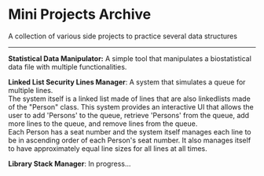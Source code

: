 # Mini Projects Archive

A collection of various side projects to practice several data structures
***
**Statistical Data Manipulator:** A simple tool that manipulates a biostatistical data file with multiple functionalities.

**Linked List Security Lines Manager**: A system that simulates a queue for multiple lines.  
The system itself is a linked list made of lines that are also linkedlists made of the "Person" class. This system provides an interactive UI that allows the user to add 'Persons' to the queue, retrieve 'Persons' from the queue, add more lines to the queue, and remove lines from the queue.  
Each Person has a seat number and the system itself manages each line to be in ascending order of each Person's seat number. It also manages itself to have approximately equal line sizes for all lines at all times.

**Library Stack Manager**: In progress...
